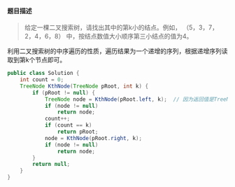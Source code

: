 #### **题目描述**

> 给定一棵二叉搜索树，请找出其中的第k小的结点。例如， （5，3，7，2，4，6，8）  中，按结点数值大小顺序第三小结点的值为4。

利用二叉搜索树的中序遍历的性质，遍历结果为一个递增的序列，根据递增序列读取到第k个节点即可。

```java
public class Solution {
    int count = 0;
    TreeNode KthNode(TreeNode pRoot, int k) {
        if (pRoot != null) {
            TreeNode node = KthNode(pRoot.left, k);  // 因为返回值是TreeNode类型，需要用node保存中间节点，并为每次递归设立返回值
            if (node != null)
                return node;
            count++;
            if (count == k)
                return pRoot;
            node = KthNode(pRoot.right, k);
            if (node != null)
                return node;
        }
        return null;
    }
}
```

